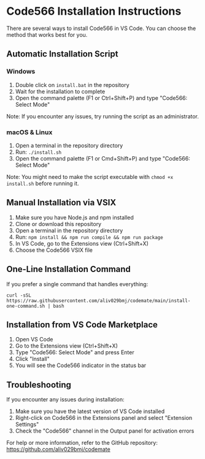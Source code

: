 # Code566 Installation Instructions

There are several ways to install Code566 in VS Code. You can choose the method that works best for you.

## Automatic Installation Script

### Windows
1. Double click on `install.bat` in the repository
2. Wait for the installation to complete
3. Open the command palette (F1 or Ctrl+Shift+P) and type "Code566: Select Mode"

Note: If you encounter any issues, try running the script as an administrator.

### macOS & Linux
1. Open a terminal in the repository directory
2. Run: `./install.sh`
3. Open the command palette (F1 or Cmd+Shift+P) and type "Code566: Select Mode"

Note: You might need to make the script executable with `chmod +x install.sh` before running it.

## Manual Installation via VSIX

1. Make sure you have Node.js and npm installed
2. Clone or download this repository
3. Open a terminal in the repository directory
4. Run: `npm install && npm run compile && npm run package`
5. In VS Code, go to the Extensions view (Ctrl+Shift+X)
6. Choose the Code566 VSIX file

## One-Line Installation Command

If you prefer a single command that handles everything:

```
curl -sSL https://raw.githubusercontent.com/aliv029bmj/codemate/main/install-one-command.sh | bash
```

## Installation from VS Code Marketplace

1. Open VS Code
2. Go to the Extensions view (Ctrl+Shift+X)
3. Type "Code566: Select Mode" and press Enter
4. Click "Install"
5. You will see the Code566 indicator in the status bar

## Troubleshooting

If you encounter any issues during installation:

1. Make sure you have the latest version of VS Code installed
2. Right-click on Code566 in the Extensions panel and select "Extension Settings"
3. Check the "Code566" channel in the Output panel for activation errors

For help or more information, refer to the GitHub repository: https://github.com/aliv029bmj/codemate 